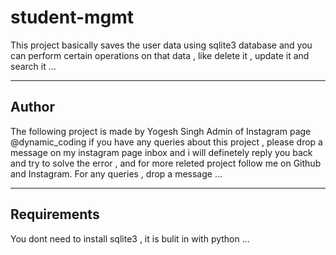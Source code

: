 # student-mgmt

This project basically saves the user data using sqlite3 database and you can perform certain operations on that data ,
like delete it , update it and search it ...
    
___
## Author

The following project is made by Yogesh Singh Admin of Instagram page @dynamic_coding if you have any queries about this project , please drop a message on my instagram page inbox and i will definetely reply you back and try to solve the error , and for more releted project follow me on Github and Instagram.
For any queries , drop a message ...
    
____
## Requirements
   You dont need to install sqlite3 , it is bulit in with python ...
    
    
